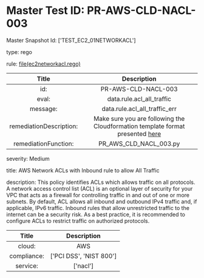 



# Master Test ID: PR-AWS-CLD-NACL-003


Master Snapshot Id: ['TEST_EC2_01NETWORKACL']

type: rego

rule: [file(ec2networkacl.rego)]  
  
  
  
  

|Title|Description|
| :---: | :---: |
|id: |PR-AWS-CLD-NACL-003|
|eval: |data.rule.acl_all_traffic|
|message: |data.rule.acl_all_traffic_err|
|remediationDescription: |Make sure you are following the Cloudformation template format presented <a href='https://docs.aws.amazon.com/AWSCloudFormation/latest/UserGuide/aws-resource-ec2-network-acl-entry.html' target='_blank'>here</a>|
|remediationFunction: |PR_AWS_CLD_NACL_003.py|


severity: Medium

title: AWS Network ACLs with Inbound rule to allow All Traffic

description: This policy identifies ACLs which allows traffic on all protocols. A network access control list (ACL) is an optional layer of security for your VPC that acts as a firewall for controlling traffic in and out of one or more subnets. By default, ACL allows all inbound and outbound IPv4 traffic and, if applicable, IPv6 traffic. Inbound rules that allow unrestricted traffic to the internet can be a security risk. As a best practice, it is recommended to configure ACLs to restrict traffic on authorized protocols.  
  
  

|Title|Description|
| :---: | :---: |
|cloud: |AWS|
|compliance: |['PCI DSS', 'NIST 800']|
|service: |['nacl']|



[file(ec2networkacl.rego)]: https://github.com/prancer-io/prancer-compliance-test/tree/master/aws/cloud/ec2networkacl.rego

